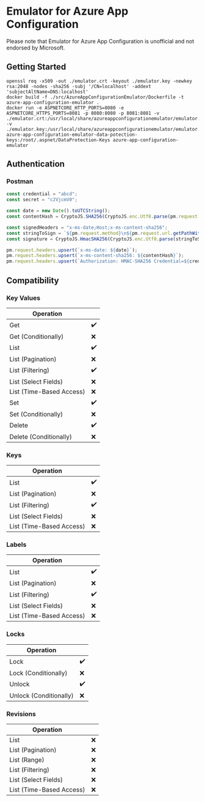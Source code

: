 # Emulator for Azure App Configuration

Please note that Emulator for Azure App Configuration is unofficial and not endorsed by Microsoft.

## Getting Started

```shell
openssl req -x509 -out ./emulator.crt -keyout ./emulator.key -newkey rsa:2048 -nodes -sha256 -subj '/CN=localhost' -addext 'subjectAltName=DNS:localhost'
docker build -f ./src/AzureAppConfigurationEmulator/Dockerfile -t azure-app-configuration-emulator .
docker run -e ASPNETCORE_HTTP_PORTS=8080 -e ASPNETCORE_HTTPS_PORTS=8081 -p 8080:8080 -p 8081:8081 -v ./emulator.crt:/usr/local/share/azureappconfigurationemulator/emulator.crt:ro -v ./emulator.key:/usr/local/share/azureappconfigurationemulator/emulator.key:ro azure-app-configuration-emulator-data-potection-keys:/root/.aspnet/DataProtection-Keys azure-app-configuration-emulator
```

## Authentication

### Postman

```javascript
const credential = "abcd";
const secret = "c2VjcmV0";

const date = new Date().toUTCString();
const contentHash = CryptoJS.SHA256(CryptoJS.enc.Utf8.parse(pm.request.body.toString())).toString(CryptoJS.enc.Base64);

const signedHeaders = "x-ms-date;Host;x-ms-content-sha256";
const stringToSign = `${pm.request.method}\n${pm.request.url.getPathWithQuery()}\n${date};${pm.request.url.getRemote()};${contentHash}`;
const signature = CryptoJS.HmacSHA256(CryptoJS.enc.Utf8.parse(stringToSign), CryptoJS.enc.Base64.parse(secret)).toString(CryptoJS.enc.Base64);

pm.request.headers.upsert(`x-ms-date: ${date}`);
pm.request.headers.upsert(`x-ms-content-sha256: ${contentHash}`);
pm.request.headers.upsert(`Authorization: HMAC-SHA256 Credential=${credential}&SignedHeaders=${signedHeaders}&Signature=${signature}`);
```

## Compatibility

### Key Values

| Operation                |     |
|--------------------------|-----|
| Get                      | ✔️  |
| Get (Conditionally)      | ❌   |
| List                     | ✔️  |
| List (Pagination)        | ❌   |
| List (Filtering)         | ✔️  |
| List (Select Fields)     | ❌   |
| List (Time-Based Access) | ❌   |
| Set                      | ✔️  |
| Set (Conditionally)      | ❌   |
| Delete                   | ✔️  |
| Delete (Conditionally)   | ❌   |

### Keys

| Operation                |    |
|--------------------------|----|
| List                     | ✔️ |
| List (Pagination)        | ❌  |
| List (Filtering)         | ✔️ |
| List (Select Fields)     | ❌  |
| List (Time-Based Access) | ❌  |

### Labels

| Operation                |    |
|--------------------------|----|
| List                     | ✔️ |
| List (Pagination)        | ❌  |
| List (Filtering)         | ✔️ |
| List (Select Fields)     | ❌  |
| List (Time-Based Access) | ❌  |

### Locks

| Operation              |    |
|------------------------|----|
| Lock                   | ✔️ |
| Lock (Conditionally)   | ❌  |
| Unlock                 | ✔️ |
| Unlock (Conditionally) | ❌  |

### Revisions

| Operation                |   |
|--------------------------|---|
| List                     | ❌ |
| List (Pagination)        | ❌ |
| List (Range)             | ❌ |
| List (Filtering)         | ❌ |
| List (Select Fields)     | ❌ |
| List (Time-Based Access) | ❌ |
